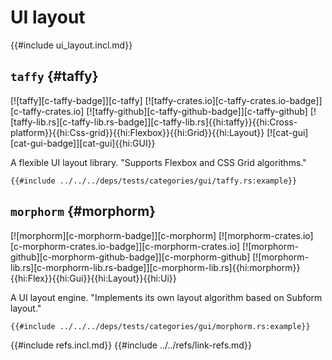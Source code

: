 # UI layout

{{#include ui_layout.incl.md}}

## `taffy` {#taffy}

[![taffy][c-taffy-badge]][c-taffy] [![taffy-crates.io][c-taffy-crates.io-badge]][c-taffy-crates.io] [![taffy-github][c-taffy-github-badge]][c-taffy-github] [![taffy-lib.rs][c-taffy-lib.rs-badge]][c-taffy-lib.rs]{{hi:taffy}}{{hi:Cross-platform}}{{hi:Css-grid}}{{hi:Flexbox}}{{hi:Grid}}{{hi:Layout}} [![cat-gui][cat-gui-badge]][cat-gui]{{hi:GUI}}

A flexible UI layout library. "Supports Flexbox and CSS Grid algorithms."

```rust,editable
{{#include ../../../deps/tests/categories/gui/taffy.rs:example}}
```

## `morphorm` {#morphorm}

[![morphorm][c-morphorm-badge]][c-morphorm] [![morphorm-crates.io][c-morphorm-crates.io-badge]][c-morphorm-crates.io] [![morphorm-github][c-morphorm-github-badge]][c-morphorm-github] [![morphorm-lib.rs][c-morphorm-lib.rs-badge]][c-morphorm-lib.rs]{{hi:morphorm}}{{hi:Flex}}{{hi:Gui}}{{hi:Layout}}{{hi:Ui}}

A UI layout engine. "Implements its own layout algorithm based on Subform layout."

```rust,editable
{{#include ../../../deps/tests/categories/gui/morphorm.rs:example}}
```

{{#include refs.incl.md}}
{{#include ../../refs/link-refs.md}}

<div class="hidden">
</div>
